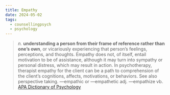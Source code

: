 ```yaml
---
title: Empathy
date: 2024-05-02
tags:
  - counsellingpsych
  - psychology
---
```

>*n.* **understanding a person from their frame of reference rather than one’s own**, or vicariously experiencing that person’s feelings, perceptions, and thoughts. Empathy does not, of itself, entail motivation to be of assistance, although it may turn into sympathy or personal distress, which may result in action. In psychotherapy, therapist empathy for the client can be a path to comprehension of the client’s cognitions, affects, motivations, or behaviors. See also perspective taking. —empathic or —empathetic adj. —empathize vb.
>[APA Dictionary of Psychology](https://dictionary.apa.org/empathy)

